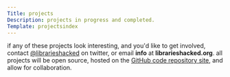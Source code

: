 ```yaml
---
Title: projects
Description: projects in progress and completed.
Template: projectsindex
---
```


if any of these projects look interesting, and you'd like to get involved, contact [@librarieshacked](https://twitter.com/librarieshacked) on twitter, or email **info** at **librarieshacked.org**.  all projects will be open source, hosted on the [GitHub code repository site](https://www.github.com/librarieshacked), and allow for collaboration.